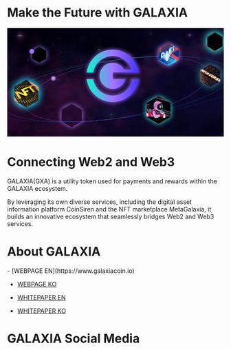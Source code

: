 <h1>Make the Future with GALAXIA</h1>
<img src="https://github.com/GALAXIA-GXA/.github/blob/main/header.png" width="1000">

<h1>Connecting Web2 and Web3</h1>
GALAXIA(GXA) is a utility token used for payments and rewards within the GALAXIA ecosystem.

By leveraging its own diverse services, including the digital asset information platform CoinSiren and the NFT marketplace MetaGalaxia, it builds an innovative ecosystem that seamlessly bridges Web2 and Web3 services.

<h1>About GALAXIA</h1>
- [WEBPAGE EN](https://www.galaxiacoin.io)

- [WEBPAGE KO](https://www.galaxiacoin.io/index_kr.html)
  
- [WHITEPAPER EN](https://www.galaxiacoin.io/assets/doc/galaxia-whitepaper-eng_v1.4.pdf)
  
- [WHITEPAPER KO](https://www.galaxiacoin.io/assets/doc/galaxia-whitepaper-kor_v1.4.pdf)


<h1>GALAXIA Social Media</h1>
